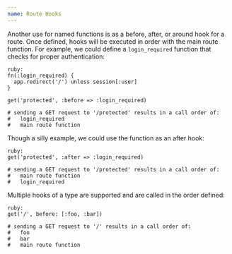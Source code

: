 ```yaml
---
name: Route Hooks
---
```


Another use for named functions is as a before, after, or around hook for a route. Once defined, hooks will be executed in order with the main route function. For example, we could define a `login_required` function that checks for proper authentication:

    ruby:
    fn(:login_required) {
      app.redirect('/') unless session[:user]
    }

    get('protected', :before => :login_required)

    # sending a GET request to '/protected' results in a call order of:
    #   login_required
    #   main route function

Though a silly example, we could use the function as an after hook:

    ruby:
    get('protected', :after => :login_required)

    # sending a GET request to '/protected' results in a call order of:
    #   main route function
    #   login_required

Multiple hooks of a type are supported and are called in the order defined:

    ruby:
    get('/', before: [:foo, :bar])

    # sending a GET request to '/' results in a call order of:
    #   foo
    #   bar
    #   main route function
